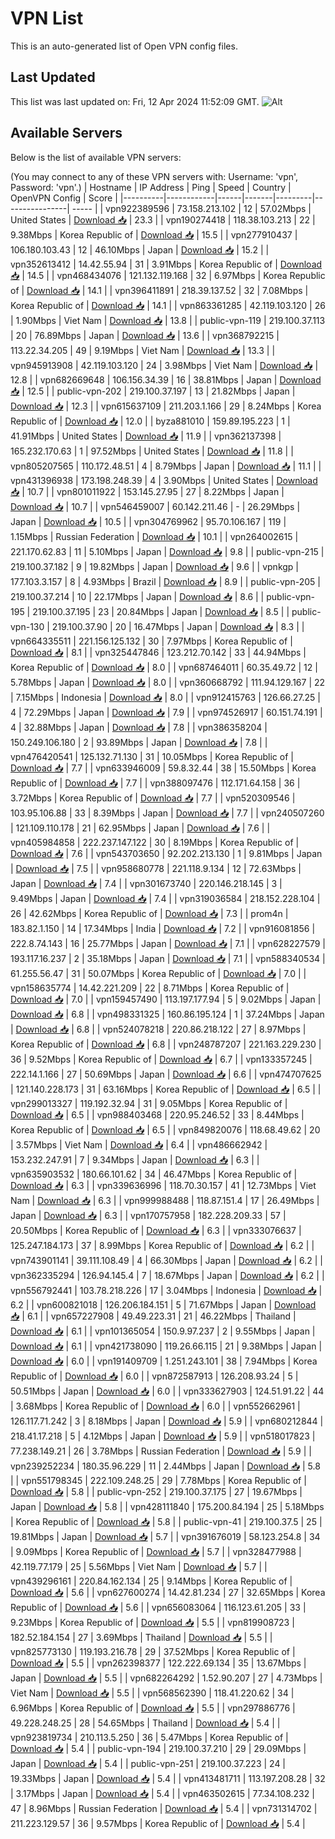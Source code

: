 # VPN List

This is an auto-generated list of Open VPN config files.

## Last Updated

This list was last updated on: Fri, 12 Apr 2024 11:52:09 GMT.
![Alt](https://repobeats.axiom.co/api/embed/186b98318ef1479477931607c1ad7d823f12451f.svg "Repobeats analytics image")

## Available Servers

Below is the list of available VPN servers:

(You may connect to any of these VPN servers with: Username: 'vpn', Password: 'vpn'.)
| Hostname | IP Address | Ping | Speed | Country | OpenVPN Config | Score |
|----------|------------|------|-------|---------|----------------| ----- |
| vpn922389596 | 73.158.213.102 | 12 | 57.02Mbps | United States | [Download 📥](./configs/server_0_US.ovpn) | 23.3 |
| vpn190274418 | 118.38.103.213 | 22 | 9.38Mbps | Korea Republic of | [Download 📥](./configs/server_1_KR.ovpn) | 15.5 |
| vpn277910437 | 106.180.103.43 | 12 | 46.10Mbps | Japan | [Download 📥](./configs/server_2_JP.ovpn) | 15.2 |
| vpn352613412 | 14.42.55.94 | 31 | 3.91Mbps | Korea Republic of | [Download 📥](./configs/server_3_KR.ovpn) | 14.5 |
| vpn468434076 | 121.132.119.168 | 32 | 6.97Mbps | Korea Republic of | [Download 📥](./configs/server_4_KR.ovpn) | 14.1 |
| vpn396411891 | 218.39.137.52 | 32 | 7.08Mbps | Korea Republic of | [Download 📥](./configs/server_5_KR.ovpn) | 14.1 |
| vpn863361285 | 42.119.103.120 | 26 | 1.90Mbps | Viet Nam | [Download 📥](./configs/server_6_VN.ovpn) | 13.8 |
| public-vpn-119 | 219.100.37.113 | 20 | 76.89Mbps | Japan | [Download 📥](./configs/server_7_JP.ovpn) | 13.6 |
| vpn368792215 | 113.22.34.205 | 49 | 9.19Mbps | Viet Nam | [Download 📥](./configs/server_8_VN.ovpn) | 13.3 |
| vpn945913908 | 42.119.103.120 | 24 | 3.98Mbps | Viet Nam | [Download 📥](./configs/server_9_VN.ovpn) | 12.8 |
| vpn682669648 | 106.156.34.39 | 16 | 38.81Mbps | Japan | [Download 📥](./configs/server_10_JP.ovpn) | 12.5 |
| public-vpn-202 | 219.100.37.197 | 13 | 21.82Mbps | Japan | [Download 📥](./configs/server_11_JP.ovpn) | 12.3 |
| vpn615637109 | 211.203.1.166 | 29 | 8.24Mbps | Korea Republic of | [Download 📥](./configs/server_12_KR.ovpn) | 12.0 |
| byza881010 | 159.89.195.223 | 1 | 41.91Mbps | United States | [Download 📥](./configs/server_13_US.ovpn) | 11.9 |
| vpn362137398 | 165.232.170.63 | 1 | 97.52Mbps | United States | [Download 📥](./configs/server_14_US.ovpn) | 11.8 |
| vpn805207565 | 110.172.48.51 | 4 | 8.79Mbps | Japan | [Download 📥](./configs/server_15_JP.ovpn) | 11.1 |
| vpn431396938 | 173.198.248.39 | 4 | 3.90Mbps | United States | [Download 📥](./configs/server_16_US.ovpn) | 10.7 |
| vpn801011922 | 153.145.27.95 | 27 | 8.22Mbps | Japan | [Download 📥](./configs/server_17_JP.ovpn) | 10.7 |
| vpn546459007 | 60.142.211.46 | - | 26.29Mbps | Japan | [Download 📥](./configs/server_18_JP.ovpn) | 10.5 |
| vpn304769962 | 95.70.106.167 | 119 | 1.15Mbps | Russian Federation | [Download 📥](./configs/server_19_RU.ovpn) | 10.1 |
| vpn264002615 | 221.170.62.83 | 11 | 5.10Mbps | Japan | [Download 📥](./configs/server_20_JP.ovpn) | 9.8 |
| public-vpn-215 | 219.100.37.182 | 9 | 19.82Mbps | Japan | [Download 📥](./configs/server_21_JP.ovpn) | 9.6 |
| vpnkgp | 177.103.3.157 | 8 | 4.93Mbps | Brazil | [Download 📥](./configs/server_22_BR.ovpn) | 8.9 |
| public-vpn-205 | 219.100.37.214 | 10 | 22.17Mbps | Japan | [Download 📥](./configs/server_23_JP.ovpn) | 8.6 |
| public-vpn-195 | 219.100.37.195 | 23 | 20.84Mbps | Japan | [Download 📥](./configs/server_24_JP.ovpn) | 8.5 |
| public-vpn-130 | 219.100.37.90 | 20 | 16.47Mbps | Japan | [Download 📥](./configs/server_25_JP.ovpn) | 8.3 |
| vpn664335511 | 221.156.125.132 | 30 | 7.97Mbps | Korea Republic of | [Download 📥](./configs/server_26_KR.ovpn) | 8.1 |
| vpn325447846 | 123.212.70.142 | 33 | 44.94Mbps | Korea Republic of | [Download 📥](./configs/server_27_KR.ovpn) | 8.0 |
| vpn687464011 | 60.35.49.72 | 12 | 5.78Mbps | Japan | [Download 📥](./configs/server_28_JP.ovpn) | 8.0 |
| vpn360668792 | 111.94.129.167 | 22 | 7.15Mbps | Indonesia | [Download 📥](./configs/server_29_ID.ovpn) | 8.0 |
| vpn912415763 | 126.66.27.25 | 4 | 72.29Mbps | Japan | [Download 📥](./configs/server_30_JP.ovpn) | 7.9 |
| vpn974526917 | 60.151.74.191 | 4 | 32.88Mbps | Japan | [Download 📥](./configs/server_31_JP.ovpn) | 7.8 |
| vpn386358204 | 150.249.106.180 | 2 | 93.89Mbps | Japan | [Download 📥](./configs/server_32_JP.ovpn) | 7.8 |
| vpn476420541 | 125.132.71.130 | 31 | 10.05Mbps | Korea Republic of | [Download 📥](./configs/server_33_KR.ovpn) | 7.7 |
| vpn633946009 | 59.8.32.44 | 38 | 15.50Mbps | Korea Republic of | [Download 📥](./configs/server_34_KR.ovpn) | 7.7 |
| vpn388097476 | 112.171.64.158 | 36 | 3.72Mbps | Korea Republic of | [Download 📥](./configs/server_35_KR.ovpn) | 7.7 |
| vpn520309546 | 103.95.106.88 | 33 | 8.39Mbps | Japan | [Download 📥](./configs/server_36_JP.ovpn) | 7.7 |
| vpn240507260 | 121.109.110.178 | 21 | 62.95Mbps | Japan | [Download 📥](./configs/server_37_JP.ovpn) | 7.6 |
| vpn405984858 | 222.237.147.122 | 30 | 8.19Mbps | Korea Republic of | [Download 📥](./configs/server_38_KR.ovpn) | 7.6 |
| vpn543703650 | 92.202.213.130 | 1 | 9.81Mbps | Japan | [Download 📥](./configs/server_39_JP.ovpn) | 7.5 |
| vpn958680778 | 221.118.9.134 | 12 | 72.63Mbps | Japan | [Download 📥](./configs/server_40_JP.ovpn) | 7.4 |
| vpn301673740 | 220.146.218.145 | 3 | 9.49Mbps | Japan | [Download 📥](./configs/server_41_JP.ovpn) | 7.4 |
| vpn319036584 | 218.152.228.104 | 26 | 42.62Mbps | Korea Republic of | [Download 📥](./configs/server_42_KR.ovpn) | 7.3 |
| prom4n | 183.82.1.150 | 14 | 17.34Mbps | India | [Download 📥](./configs/server_43_IN.ovpn) | 7.2 |
| vpn916081856 | 222.8.74.143 | 16 | 25.77Mbps | Japan | [Download 📥](./configs/server_44_JP.ovpn) | 7.1 |
| vpn628227579 | 193.117.16.237 | 2 | 35.18Mbps | Japan | [Download 📥](./configs/server_45_JP.ovpn) | 7.1 |
| vpn588340534 | 61.255.56.47 | 31 | 50.07Mbps | Korea Republic of | [Download 📥](./configs/server_46_KR.ovpn) | 7.0 |
| vpn158635774 | 14.42.221.209 | 22 | 8.71Mbps | Korea Republic of | [Download 📥](./configs/server_47_KR.ovpn) | 7.0 |
| vpn159457490 | 113.197.177.94 | 5 | 9.02Mbps | Japan | [Download 📥](./configs/server_48_JP.ovpn) | 6.8 |
| vpn498331325 | 160.86.195.124 | 1 | 37.24Mbps | Japan | [Download 📥](./configs/server_49_JP.ovpn) | 6.8 |
| vpn524078218 | 220.86.218.122 | 27 | 8.97Mbps | Korea Republic of | [Download 📥](./configs/server_50_KR.ovpn) | 6.8 |
| vpn248787207 | 221.163.229.230 | 36 | 9.52Mbps | Korea Republic of | [Download 📥](./configs/server_51_KR.ovpn) | 6.7 |
| vpn133357245 | 222.14.1.166 | 27 | 50.69Mbps | Japan | [Download 📥](./configs/server_52_JP.ovpn) | 6.6 |
| vpn474707625 | 121.140.228.173 | 31 | 63.16Mbps | Korea Republic of | [Download 📥](./configs/server_53_KR.ovpn) | 6.5 |
| vpn299013327 | 119.192.32.94 | 31 | 9.05Mbps | Korea Republic of | [Download 📥](./configs/server_54_KR.ovpn) | 6.5 |
| vpn988403468 | 220.95.246.52 | 33 | 8.44Mbps | Korea Republic of | [Download 📥](./configs/server_55_KR.ovpn) | 6.5 |
| vpn849820076 | 118.68.49.62 | 20 | 3.57Mbps | Viet Nam | [Download 📥](./configs/server_56_VN.ovpn) | 6.4 |
| vpn486662942 | 153.232.247.91 | 7 | 9.34Mbps | Japan | [Download 📥](./configs/server_57_JP.ovpn) | 6.3 |
| vpn635903532 | 180.66.101.62 | 34 | 46.47Mbps | Korea Republic of | [Download 📥](./configs/server_58_KR.ovpn) | 6.3 |
| vpn339636996 | 118.70.30.157 | 41 | 12.73Mbps | Viet Nam | [Download 📥](./configs/server_59_VN.ovpn) | 6.3 |
| vpn999988488 | 118.87.151.4 | 17 | 26.49Mbps | Japan | [Download 📥](./configs/server_60_JP.ovpn) | 6.3 |
| vpn170757958 | 182.228.209.33 | 57 | 20.50Mbps | Korea Republic of | [Download 📥](./configs/server_61_KR.ovpn) | 6.3 |
| vpn333076637 | 125.247.184.173 | 37 | 8.99Mbps | Korea Republic of | [Download 📥](./configs/server_62_KR.ovpn) | 6.2 |
| vpn743901141 | 39.111.108.49 | 4 | 66.30Mbps | Japan | [Download 📥](./configs/server_63_JP.ovpn) | 6.2 |
| vpn362335294 | 126.94.145.4 | 7 | 18.67Mbps | Japan | [Download 📥](./configs/server_64_JP.ovpn) | 6.2 |
| vpn556792441 | 103.78.218.226 | 17 | 3.04Mbps | Indonesia | [Download 📥](./configs/server_65_ID.ovpn) | 6.2 |
| vpn600821018 | 126.206.184.151 | 5 | 71.67Mbps | Japan | [Download 📥](./configs/server_66_JP.ovpn) | 6.1 |
| vpn657227908 | 49.49.223.31 | 21 | 46.22Mbps | Thailand | [Download 📥](./configs/server_67_TH.ovpn) | 6.1 |
| vpn101365054 | 150.9.97.237 | 2 | 9.55Mbps | Japan | [Download 📥](./configs/server_68_JP.ovpn) | 6.1 |
| vpn421738090 | 119.26.66.115 | 21 | 9.38Mbps | Japan | [Download 📥](./configs/server_69_JP.ovpn) | 6.0 |
| vpn191409709 | 1.251.243.101 | 38 | 7.94Mbps | Korea Republic of | [Download 📥](./configs/server_70_KR.ovpn) | 6.0 |
| vpn872587913 | 126.208.93.24 | 5 | 50.51Mbps | Japan | [Download 📥](./configs/server_71_JP.ovpn) | 6.0 |
| vpn333627903 | 124.51.91.22 | 44 | 3.68Mbps | Korea Republic of | [Download 📥](./configs/server_72_KR.ovpn) | 6.0 |
| vpn552662961 | 126.117.71.242 | 3 | 8.18Mbps | Japan | [Download 📥](./configs/server_73_JP.ovpn) | 5.9 |
| vpn680212844 | 218.41.17.218 | 5 | 4.12Mbps | Japan | [Download 📥](./configs/server_74_JP.ovpn) | 5.9 |
| vpn518017823 | 77.238.149.21 | 26 | 3.78Mbps | Russian Federation | [Download 📥](./configs/server_75_RU.ovpn) | 5.9 |
| vpn239252234 | 180.35.96.229 | 11 | 2.44Mbps | Japan | [Download 📥](./configs/server_76_JP.ovpn) | 5.8 |
| vpn551798345 | 222.109.248.25 | 29 | 7.78Mbps | Korea Republic of | [Download 📥](./configs/server_77_KR.ovpn) | 5.8 |
| public-vpn-252 | 219.100.37.175 | 27 | 19.67Mbps | Japan | [Download 📥](./configs/server_78_JP.ovpn) | 5.8 |
| vpn428111840 | 175.200.84.194 | 25 | 5.18Mbps | Korea Republic of | [Download 📥](./configs/server_79_KR.ovpn) | 5.8 |
| public-vpn-41 | 219.100.37.5 | 25 | 19.81Mbps | Japan | [Download 📥](./configs/server_80_JP.ovpn) | 5.7 |
| vpn391676019 | 58.123.254.8 | 34 | 9.09Mbps | Korea Republic of | [Download 📥](./configs/server_81_KR.ovpn) | 5.7 |
| vpn328477988 | 42.119.77.179 | 25 | 5.56Mbps | Viet Nam | [Download 📥](./configs/server_82_VN.ovpn) | 5.7 |
| vpn439296161 | 220.84.162.134 | 25 | 9.14Mbps | Korea Republic of | [Download 📥](./configs/server_83_KR.ovpn) | 5.6 |
| vpn627600274 | 14.42.81.234 | 27 | 32.65Mbps | Korea Republic of | [Download 📥](./configs/server_84_KR.ovpn) | 5.6 |
| vpn656083064 | 116.123.61.205 | 33 | 9.23Mbps | Korea Republic of | [Download 📥](./configs/server_85_KR.ovpn) | 5.5 |
| vpn819908723 | 182.52.184.154 | 27 | 3.69Mbps | Thailand | [Download 📥](./configs/server_86_TH.ovpn) | 5.5 |
| vpn825773130 | 119.193.216.78 | 29 | 37.52Mbps | Korea Republic of | [Download 📥](./configs/server_87_KR.ovpn) | 5.5 |
| vpn262398377 | 122.222.69.134 | 35 | 13.67Mbps | Japan | [Download 📥](./configs/server_88_JP.ovpn) | 5.5 |
| vpn682264292 | 1.52.90.207 | 27 | 4.73Mbps | Viet Nam | [Download 📥](./configs/server_89_VN.ovpn) | 5.5 |
| vpn568562390 | 118.41.220.62 | 34 | 6.96Mbps | Korea Republic of | [Download 📥](./configs/server_90_KR.ovpn) | 5.5 |
| vpn297886776 | 49.228.248.25 | 28 | 54.65Mbps | Thailand | [Download 📥](./configs/server_91_TH.ovpn) | 5.4 |
| vpn923819734 | 210.113.5.250 | 36 | 5.47Mbps | Korea Republic of | [Download 📥](./configs/server_92_KR.ovpn) | 5.4 |
| public-vpn-194 | 219.100.37.210 | 29 | 29.09Mbps | Japan | [Download 📥](./configs/server_93_JP.ovpn) | 5.4 |
| public-vpn-251 | 219.100.37.223 | 24 | 19.33Mbps | Japan | [Download 📥](./configs/server_94_JP.ovpn) | 5.4 |
| vpn413481711 | 113.197.208.28 | 32 | 3.17Mbps | Japan | [Download 📥](./configs/server_95_JP.ovpn) | 5.4 |
| vpn463502615 | 77.34.108.232 | 47 | 8.96Mbps | Russian Federation | [Download 📥](./configs/server_96_RU.ovpn) | 5.4 |
| vpn731314702 | 211.223.129.57 | 36 | 9.57Mbps | Korea Republic of | [Download 📥](./configs/server_97_KR.ovpn) | 5.4 |
